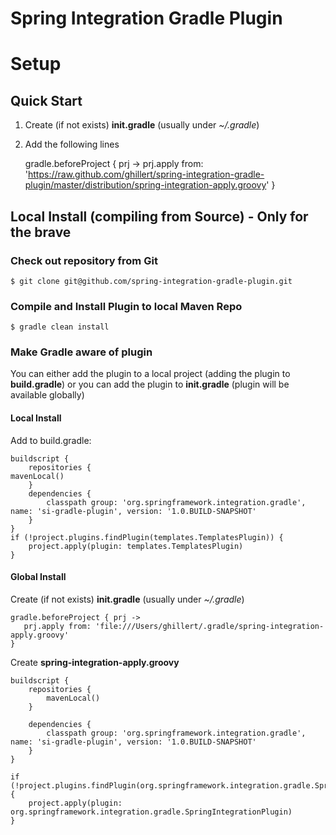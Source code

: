Spring Integration Gradle Plugin
================================

# Setup

## Quick Start

1. Create (if not exists) **init.gradle** (usually under *~/.gradle*)
2. Add the following lines


    gradle.beforeProject { prj ->
        prj.apply from: 'https://raw.github.com/ghillert/spring-integration-gradle-plugin/master/distribution/spring-integration-apply.groovy'
    }

## Local Install (compiling from Source) - Only for the brave

### Check out repository from Git

    $ git clone git@github.com/spring-integration-gradle-plugin.git

### Compile and Install Plugin to local Maven Repo

    $ gradle clean install

### Make Gradle aware of plugin

You can either add the plugin to a local project (adding the plugin to **build.gradle**)
or you can add the plugin to **init.gradle** (plugin will be available globally)

#### Local Install

Add to build.gradle:

    buildscript {
	    repositories {
    mavenLocal()
	    }
        dependencies {
            classpath group: 'org.springframework.integration.gradle', name: 'si-gradle-plugin', version: '1.0.BUILD-SNAPSHOT'
        }
    }
    if (!project.plugins.findPlugin(templates.TemplatesPlugin)) {
	    project.apply(plugin: templates.TemplatesPlugin)
    }

#### Global Install

Create (if not exists) **init.gradle** (usually under *~/.gradle*)

	gradle.beforeProject { prj ->
	   prj.apply from: 'file:///Users/ghillert/.gradle/spring-integration-apply.groovy'
	}

Create **spring-integration-apply.groovy**

    buildscript {
        repositories {
            mavenLocal()
        }

        dependencies {
            classpath group: 'org.springframework.integration.gradle', name: 'si-gradle-plugin', version: '1.0.BUILD-SNAPSHOT'
        }
    }

    if (!project.plugins.findPlugin(org.springframework.integration.gradle.SpringIntegrationPlugin)) {
        project.apply(plugin: org.springframework.integration.gradle.SpringIntegrationPlugin)
    }




